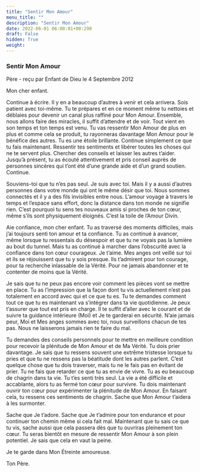 ```yaml
---
title: "Sentir Mon Amour"
menu_title: ""
description: "Sentir Mon Amour"
date: 2022-06-01 06:00:01+00:290
draft: False
hidden: True
weight:
---
```

### Sentir Mon Amour

Père - reçu par Enfant de Dieu le 4 Septembre 2012

Mon cher enfant.

Continue à écrire. Il y en a beaucoup d’autres à venir et cela arrivera. Sois patient avec toi-même. Tu te prépares et en ce moment même tu nettoies et déblaies pour devenir un canal plus raffiné pour Mon Amour. Ensemble, nous allons faire des miracles, il suffit d’attendre et de voir. Tout vient en son temps et ton temps est venu. Tu vas ressentir Mon Amour de plus en plus et comme cela se produit, tu rayonneras davantage Mon Amour pour le bénéfice des autres. Tu es une étoile brillante. Continue simplement ce que tu fais maintenant. Ressentir tes sentiments et libérer toutes les choses qui ne te servent plus. Chercher des conseils et laisser les autres t’aider. Jusqu’à présent, tu as écouté attentivement et pris conseil auprès de personnes sincères qui t’ont été d’une grande aide et d’un grand soutien. Continue.

Souviens-toi que tu n’es pas seul. Je suis avec toi. Mais il y a aussi d’autres personnes dans votre monde qui ont le même désir que toi. Nous sommes connectés et il y a des fils invisibles entre nous. L’amour voyage à travers le temps et l’espace sans effort, donc la distance dans ton monde ne signifie rien. C’est pourquoi tu sens tes nouveaux amis si proches de ton cœur, même s’ils sont physiquement éloignés. C’est la toile de l’Amour Divin.

Aie confiance, mon cher enfant. Tu as traversé des moments difficiles, mais j’ai toujours senti ton amour et ta confiance. Tu as continué à avancer, même lorsque tu ressentais du désespoir et que tu ne voyais pas la lumière au bout du tunnel. Mais tu as continué à marcher dans l’obscurité avec la confiance dans ton cœur courageux. Je t’aime. Mes anges ont veillé sur toi et ils se réjouissent que tu y sois presque. Ils t’admirent pour ton courage, pour ta recherche inlassable de la Vérité. Pour ne jamais abandonner et te contenter de moins que la Vérité.

Je sais que tu ne peux pas encore voir comment les pièces vont se mettre en place. Tu as l’impression que la façon dont tu vis actuellement n’est pas totalement en accord avec qui et ce que tu es. Tu te demandes comment tout ce que tu es maintenant va s’intégrer dans ta vie quotidienne. Je peux t’assurer que tout est pris en charge. Il te suffit d’aller avec le courant et de suivre ta guidance intérieure (Moi) et Je te garderai en sécurité. N’aie jamais peur, Moi et Mes anges sommes avec toi, nous surveillons chacun de tes pas. Nous ne laisserons jamais rien te faire du mal.

Tu demandes des conseils personnels pour te mettre en meilleure condition pour recevoir la plénitude de Mon Amour et de Ma Vérité. Tu dois prier davantage. Je sais que tu ressens souvent une extrême tristesse lorsque tu pries et que tu ne ressens pas la béatitude dont les autres parlent. C’est quelque chose que tu dois traverser, mais tu ne le fais pas en évitant de prier. Tu ne fais que retarder ce que tu as envie de vivre. Tu as eu beaucoup de chagrin dans ta vie. Tu t’es senti très seul. La vie a été difficile et accablante, alors tu as fermé ton cœur pour survivre. Tu dois maintenant ouvrir ton cœur pour expérimenter la plénitude de Mon Amour. En faisant cela, tu ressens ces sentiments de chagrin. Sache que Mon Amour t’aidera à les surmonter.

Sache que Je t’adore. Sache que Je t’admire pour ton endurance et pour continuer ton chemin même si cela fait mal.
Maintenant que tu sais ce que tu vis, sache aussi que cela passera dès que tu ouvriras pleinement ton cœur. Tu seras bientôt en mesure de ressentir Mon Amour à son plein potentiel. Je sais que cela en vaut la peine.

Je te garde dans Mon Étreinte amoureuse.

Ton Père.



